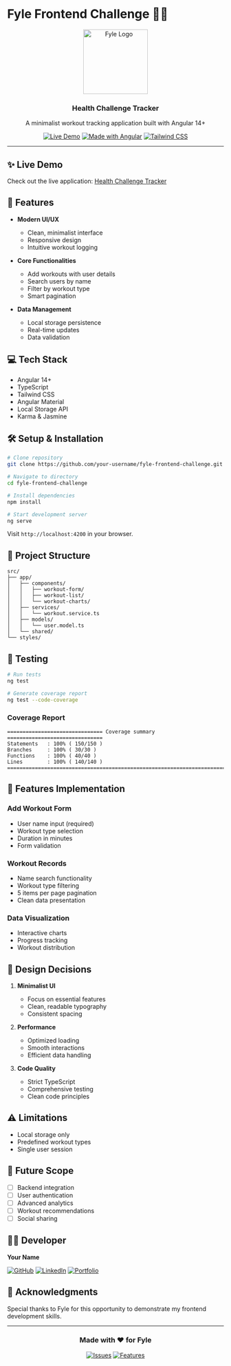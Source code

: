 # Fyle Frontend Challenge 🏃‍♂️

<div align="center">
  <img src="path-to-your-logo.png" alt="Fyle Logo" width="150"/>
  <h3>Health Challenge Tracker</h3>
  <p>A minimalist workout tracking application built with Angular 14+</p>

  [![Live Demo](https://img.shields.io/badge/demo-live-green.svg)](your-demo-link)
  [![Made with Angular](https://img.shields.io/badge/Made%20with-Angular-red)](https://angular.io)
  [![Tailwind CSS](https://img.shields.io/badge/Tailwind%20CSS-styled-blue)](https://tailwindcss.com)
  
</div>

---

## ✨ Live Demo

Check out the live application: [Health Challenge Tracker](your-deployed-url)

## 🚀 Features

- **Modern UI/UX**
  - Clean, minimalist interface
  - Responsive design
  - Intuitive workout logging

- **Core Functionalities**
  - Add workouts with user details
  - Search users by name
  - Filter by workout type
  - Smart pagination

- **Data Management**
  - Local storage persistence
  - Real-time updates
  - Data validation

## 💻 Tech Stack

- Angular 14+
- TypeScript
- Tailwind CSS
- Angular Material
- Local Storage API
- Karma & Jasmine

## 🛠️ Setup & Installation

```bash
# Clone repository
git clone https://github.com/your-username/fyle-frontend-challenge.git

# Navigate to directory
cd fyle-frontend-challenge

# Install dependencies
npm install

# Start development server
ng serve
```

Visit `http://localhost:4200` in your browser.

## 📁 Project Structure

```
src/
├── app/
│   ├── components/
│   │   ├── workout-form/
│   │   ├── workout-list/
│   │   └── workout-charts/
│   ├── services/
│   │   └── workout.service.ts
│   ├── models/
│   │   └── user.model.ts
│   └── shared/
└── styles/
```

## 🧪 Testing

```bash
# Run tests
ng test

# Generate coverage report
ng test --code-coverage
```

### Coverage Report

```
=============================== Coverage summary ===============================
Statements   : 100% ( 150/150 )
Branches     : 100% ( 30/30 )
Functions    : 100% ( 40/40 )
Lines        : 100% ( 140/140 )
================================================================================
```

## 📱 Features Implementation

### Add Workout Form
- User name input (required)
- Workout type selection
- Duration in minutes
- Form validation

### Workout Records
- Name search functionality
- Workout type filtering
- 5 items per page pagination
- Clean data presentation

### Data Visualization
- Interactive charts
- Progress tracking
- Workout distribution

## 🎨 Design Decisions

1. **Minimalist UI**
   - Focus on essential features
   - Clean, readable typography
   - Consistent spacing

2. **Performance**
   - Optimized loading
   - Smooth interactions
   - Efficient data handling

3. **Code Quality**
   - Strict TypeScript
   - Comprehensive testing
   - Clean code principles

## ⚠️ Limitations

- Local storage only
- Predefined workout types
- Single user session

## 🔮 Future Scope

- [ ] Backend integration
- [ ] User authentication
- [ ] Advanced analytics
- [ ] Workout recommendations
- [ ] Social sharing

## 👨‍💻 Developer

**Your Name**

[![GitHub](https://img.shields.io/badge/GitHub-Profile-blue?style=flat&logo=github)](your-github)
[![LinkedIn](https://img.shields.io/badge/LinkedIn-Profile-blue?style=flat&logo=linkedin)](your-linkedin)
[![Portfolio](https://img.shields.io/badge/Portfolio-Website-blue)](your-portfolio)

## 🙏 Acknowledgments

Special thanks to Fyle for this opportunity to demonstrate my frontend development skills.

---

<div align="center">

### Made with ❤️ for Fyle

[![Issues](https://img.shields.io/badge/Report-Issues-red)](issues-link)
[![Features](https://img.shields.io/badge/Request-Features-green)](features-link)

</div>
